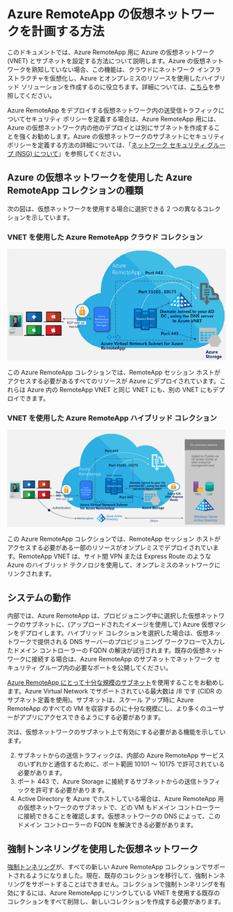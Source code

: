 <properties
    pageTitle="Azure RemoteApp コレクション用に仮想ネットワークを計画する方法 | Microsoft Azure"
    description="Azure RemoteApp コレクション用に仮想ネットワークを計画する方法について説明します。"
    services="remoteapp"
    documentationCenter="" 
    authors="mghosh1616"
    manager="mbaldwin" />

<tags
    ms.service="remoteapp"
    ms.workload="compute"
    ms.tgt_pltfrm="na"
    ms.devlang="na"
    ms.topic="article"
    ms.date="01/07/2016"
    ms.author="elizapo" />

# Azure RemoteApp の仮想ネットワークを計画する方法

このドキュメントでは、Azure RemoteApp 用に Azure の仮想ネットワーク (VNET) とサブネットを設定する方法について説明します。Azure の仮想ネットワークを熟知していない場合、この機能は、クラウドにネットワーク インフラストラクチャを仮想化し、Azure とオンプレミスのリソースを使用したハイブリッド ソリューションを作成するのに役立ちます。詳細については、[こちら](virtual-networks-overview.md)を参照してください。

Azure RemoteApp をデプロイする仮想ネットワーク内の送受信トラフィックについてセキュリティ ポリシーを定義する場合は、Azure RemoteApp 用には、Azure の仮想ネットワーク内の他のデプロイとは別にサブネットを作成することを強くお勧めします。Azure の仮想ネットワークのサブネットにセキュリティ ポリシーを定義する方法の詳細については、「[ネットワーク セキュリティ グループ (NSG) について](virtual-networks-nsg.md)」を参照してください。

## Azure の仮想ネットワークを使用した Azure RemoteApp コレクションの種類

次の図は、仮想ネットワークを使用する場合に選択できる 2 つの異なるコレクションを示しています。

### VNET を使用した Azure RemoteApp クラウド コレクション

 ![Azure RemoteApp - VNET を使用したクラウド コレクション](./media/remoteapp-planvpn/ra-cloudvpn.png)

この Azure RemoteApp コレクションでは、RemoteApp セッション ホストがアクセスする必要があるすべてのリソースが Azure にデプロイされています。これらは Azure 内の RemoteApp VNET と同じ VNET にも、別の VNET にもデプロイできます。

### VNET を使用した Azure RemoteApp ハイブリッド コレクション

![Azure RemoteApp - VNET を使用したハイブリッド コレクション](./media/remoteapp-planvpn/ra-hybridvpn.png)

この Azure RemoteApp コレクションでは、RemoteApp セッション ホストがアクセスする必要がある一部のリソースがオンプレミスでデプロイされています。RemoteApp VNET は、サイト間 VPN または Express Route のような Azure のハイブリッド テクノロジを使用して、オンプレミスのネットワークにリンクされます。


## システムの動作

内部では、Azure RemoteApp は、プロビジョニング中に選択した仮想ネットワークのサブネットに、(アップロードされたイメージを使用して) Azure 仮想マシンをデプロイします。ハイブリッド コレクションを選択した場合は、仮想ネットワークで提供される DNS サーバーのプロビジョニング ワークフローで入力したドメイン コントローラーの FQDN の解決が試行されます。既存の仮想ネットワークに接続する場合は、Azure RemoteApp のサブネットでネットワーク セキュリティ グループ内の必要なポートを公開してください。

[Azure RemoteApp にとって十分な規模のサブネット](remoteapp-vnetsizing.md)を使用することをお勧めします。Azure Virtual Network でサポートされている最大数は /8 です (CIDR のサブネット定義を使用)。サブネットは、スケール アップ時に Azure RemoteApp のすべての VM を収容するのに十分な規模にし、より多くのユーザーがアプリにアクセスできるようにする必要があります。

次は、仮想ネットワークのサブネット上で有効にする必要がある機能を示しています。

2.	サブネットからの送信トラフィックは、内部の Azure RemoteApp サービスのいずれかと通信するために、ポート範囲 10101 ～ 10175 で許可されている必要があります。
3.	ポート 443 で、Azure Storage に接続するサブネットからの送信トラフィックを許可する必要があります。
4.	Active Directory を Azure でホストしている場合は、Azure RemoteApp 用の仮想ネットワークのサブネットで、どの VM もドメイン コントローラーに接続できることを確認します。仮想ネットワークの DNS によって、このドメイン コントローラーの FQDN を解決できる必要があります。


## 強制トンネリングを使用した仮想ネットワーク

[強制トンネリング](vpn-gateway-about-forced-tunneling.md)が、すべての新しい Azure RemoteApp コレクションでサポートされるようになりました。現在、既存のコレクションを移行して、強制トンネリングをサポートすることはできません。コレクションで強制トンネリングを有効にするには、Azure RemoteApp にリンクしている VNET を使用する既存のコレクションをすべて削除し、新しいコレクションを作成する必要があります。

<!---HONumber=AcomDC_0114_2016-->